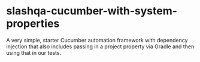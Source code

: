 # slashqa-cucumber-with-system-properties
A very simple, starter Cucumber automation framework with dependency injection that also includes passing in a project property via Gradle and then using that in our tests.
